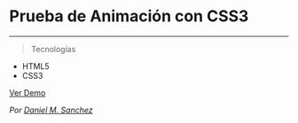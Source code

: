# Prueba de Animación con CSS3 
***

> Tecnologías

* HTML5
* CSS3

[Ver Demo](http://dmsanchez86.github.io/TestAnimation)

*Por [Daniel M. Sanchez](http://dmsanchez86.github.io)*